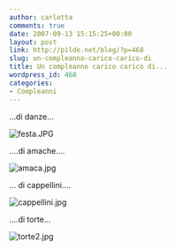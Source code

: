 ```yaml
---
author: carlotta
comments: true
date: 2007-09-13 15:15:25+00:00
layout: post
link: http://pilde.net/blog/?p=468
slug: un-compleanno-carico-carico-di
title: Un compleanno carico carico di...
wordpress_id: 468
categories:
- Compleanni
---
```


...di danze...

![festa.JPG]({{baseurl}}/uploads/2007/09/festa.JPG)




....di amache....

![amaca.jpg]({{baseurl}}/uploads/2007/09/amaca.jpg)




... di cappellini....

![cappellini.jpg]({{baseurl}}/uploads/2007/09/cappellini.jpg)




....di torte...

![torte2.jpg]({{baseurl}}/uploads/2007/09/torte2.jpg)



